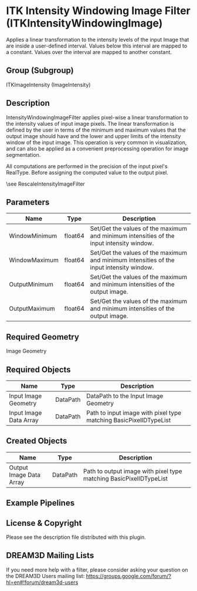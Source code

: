 # ITK Intensity Windowing Image Filter (ITKIntensityWindowingImage)

Applies a linear transformation to the intensity levels of the input Image that are inside a user-defined interval. Values below this interval are mapped to a constant. Values over the interval are mapped to another constant.

## Group (Subgroup)

ITKImageIntensity (ImageIntensity)

## Description

IntensityWindowingImageFilter applies pixel-wise a linear transformation to the intensity values of input image pixels. The linear transformation is defined by the user in terms of the minimum and maximum values that the output image should have and the lower and upper limits of the intensity window of the input image. This operation is very common in visualization, and can also be applied as a convenient preprocessing operation for image segmentation.

All computations are performed in the precision of the input pixel's RealType. Before assigning the computed value to the output pixel.

\see RescaleIntensityImageFilter

## Parameters

| Name | Type | Description |
|------|------|-------------|
| WindowMinimum | float64 | Set/Get the values of the maximum and minimum intensities of the input intensity window. |
| WindowMaximum | float64 | Set/Get the values of the maximum and minimum intensities of the input intensity window. |
| OutputMinimum | float64 | Set/Get the values of the maximum and minimum intensities of the output image. |
| OutputMaximum | float64 | Set/Get the values of the maximum and minimum intensities of the output image. |

## Required Geometry

Image Geometry

## Required Objects

| Name |Type | Description |
|-----|------|-------------|
| Input Image Geometry | DataPath | DataPath to the Input Image Geometry |
| Input Image Data Array | DataPath | Path to input image with pixel type matching BasicPixelIDTypeList |

## Created Objects

| Name |Type | Description |
|-----|------|-------------|
| Output Image Data Array | DataPath | Path to output image with pixel type matching BasicPixelIDTypeList |

## Example Pipelines


## License & Copyright

Please see the description file distributed with this plugin.


## DREAM3D Mailing Lists

If you need more help with a filter, please consider asking your question on the DREAM3D Users mailing list:
https://groups.google.com/forum/?hl=en#!forum/dream3d-users



